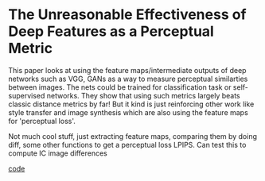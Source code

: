 # The Unreasonable Effectiveness of Deep Features as a Perceptual Metric

This paper looks at using the feature maps/intermediate outputs of deep networks such as VGG, GANs as a way to measure perceptual similarties between images. The nets could be trained for classification task or self-supervised networks. They show that using such metrics largely beats classic distance metrics by far! But it kind is just reinforcing other work like style transfer and image synthesis which are also using the feature maps for 'perceptual loss'.

Not much cool stuff, just extracting feature maps, comparing them by doing diff, some other functions to get a perceptual loss LPIPS. Can test this to compute IC image differences


[code](https://github.com/richzhang/PerceptualSimilarity)